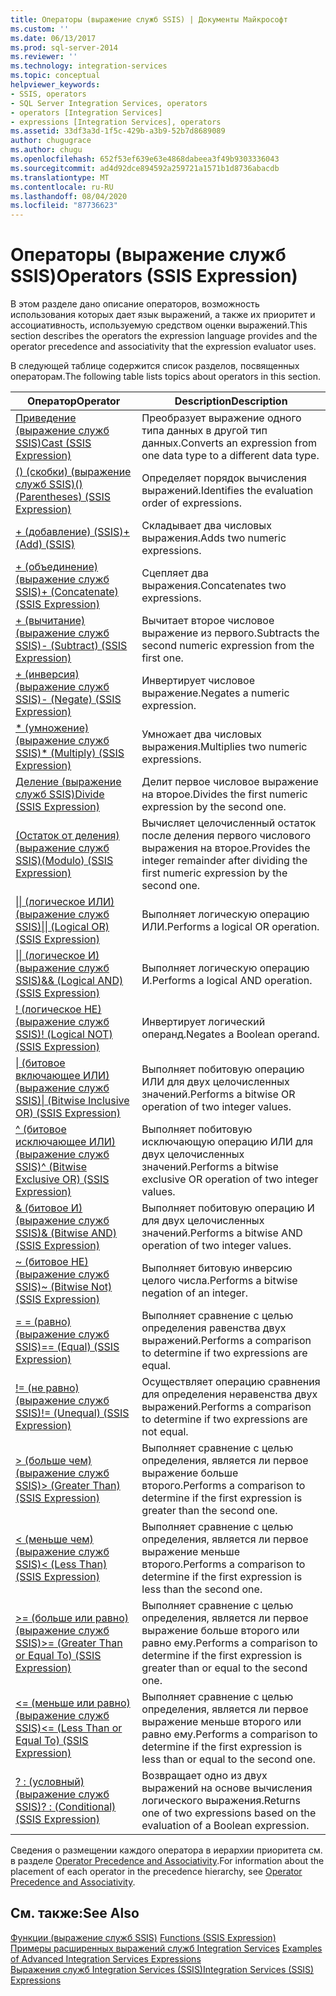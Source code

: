```yaml
---
title: Операторы (выражение служб SSIS) | Документы Майкрософт
ms.custom: ''
ms.date: 06/13/2017
ms.prod: sql-server-2014
ms.reviewer: ''
ms.technology: integration-services
ms.topic: conceptual
helpviewer_keywords:
- SSIS, operators
- SQL Server Integration Services, operators
- operators [Integration Services]
- expressions [Integration Services], operators
ms.assetid: 33df3a3d-1f5c-429b-a3b9-52b7d8689089
author: chugugrace
ms.author: chugu
ms.openlocfilehash: 652f53ef639e63e4868dabeea3f49b9303336043
ms.sourcegitcommit: ad4d92dce894592a259721a1571b1d8736abacdb
ms.translationtype: MT
ms.contentlocale: ru-RU
ms.lasthandoff: 08/04/2020
ms.locfileid: "87736623"
---
```

# <a name="operators-ssis-expression"></a><span data-ttu-id="d287e-102">Операторы (выражение служб SSIS)</span><span class="sxs-lookup"><span data-stu-id="d287e-102">Operators (SSIS Expression)</span></span>
  <span data-ttu-id="d287e-103">В этом разделе дано описание операторов, возможность использования которых дает язык выражений, а также их приоритет и ассоциативность, используемую средством оценки выражений.</span><span class="sxs-lookup"><span data-stu-id="d287e-103">This section describes the operators the expression language provides and the operator precedence and associativity that the expression evaluator uses.</span></span>  
  
 <span data-ttu-id="d287e-104">В следующей таблице содержится список разделов, посвященных операторам.</span><span class="sxs-lookup"><span data-stu-id="d287e-104">The following table lists topics about operators in this section.</span></span>  
  
|<span data-ttu-id="d287e-105">Оператор</span><span class="sxs-lookup"><span data-stu-id="d287e-105">Operator</span></span>|<span data-ttu-id="d287e-106">Description</span><span class="sxs-lookup"><span data-stu-id="d287e-106">Description</span></span>|  
|--------------|-----------------|  
|[<span data-ttu-id="d287e-107">Приведение (выражение служб SSIS)</span><span class="sxs-lookup"><span data-stu-id="d287e-107">Cast &#40;SSIS Expression&#41;</span></span>](cast-ssis-expression.md)|<span data-ttu-id="d287e-108">Преобразует выражение одного типа данных в другой тип данных.</span><span class="sxs-lookup"><span data-stu-id="d287e-108">Converts an expression from one data type to a different data type.</span></span>|  
|[<span data-ttu-id="d287e-109">() (скобки) (выражение служб SSIS)</span><span class="sxs-lookup"><span data-stu-id="d287e-109">&#40;&#41; &#40;Parentheses&#41; &#40;SSIS Expression&#41;</span></span>](parentheses-ssis-expression.md)|<span data-ttu-id="d287e-110">Определяет порядок вычисления выражений.</span><span class="sxs-lookup"><span data-stu-id="d287e-110">Identifies the evaluation order of expressions.</span></span>|  
|[<span data-ttu-id="d287e-111">+ (добавление) (SSIS)</span><span class="sxs-lookup"><span data-stu-id="d287e-111">+ &#40;Add&#41; &#40;SSIS&#41;</span></span>](add-ssis.md)|<span data-ttu-id="d287e-112">Складывает два числовых выражения.</span><span class="sxs-lookup"><span data-stu-id="d287e-112">Adds two numeric expressions.</span></span>|  
|[<span data-ttu-id="d287e-113">+ (объединение) (выражение служб SSIS)</span><span class="sxs-lookup"><span data-stu-id="d287e-113">+ &#40;Concatenate&#41; &#40;SSIS Expression&#41;</span></span>](concatenate-ssis-expression.md)|<span data-ttu-id="d287e-114">Сцепляет два выражения.</span><span class="sxs-lookup"><span data-stu-id="d287e-114">Concatenates two expressions.</span></span>|  
|[<span data-ttu-id="d287e-115">+ (вычитание) (выражение служб SSIS)</span><span class="sxs-lookup"><span data-stu-id="d287e-115">- &#40;Subtract&#41; &#40;SSIS Expression&#41;</span></span>](subtract-ssis-expression.md)|<span data-ttu-id="d287e-116">Вычитает второе числовое выражение из первого.</span><span class="sxs-lookup"><span data-stu-id="d287e-116">Subtracts the second numeric expression from the first one.</span></span>|  
|[<span data-ttu-id="d287e-117">+ (инверсия) (выражение служб SSIS)</span><span class="sxs-lookup"><span data-stu-id="d287e-117">- &#40;Negate&#41; &#40;SSIS Expression&#41;</span></span>](negate-ssis-expression.md)|<span data-ttu-id="d287e-118">Инвертирует числовое выражение.</span><span class="sxs-lookup"><span data-stu-id="d287e-118">Negates a numeric expression.</span></span>|  
|[<span data-ttu-id="d287e-119">&#42; (умножение) (выражение служб SSIS)</span><span class="sxs-lookup"><span data-stu-id="d287e-119">&#42; &#40;Multiply&#41; &#40;SSIS Expression&#41;</span></span>](multiply-ssis-expression.md)|<span data-ttu-id="d287e-120">Умножает два числовых выражения.</span><span class="sxs-lookup"><span data-stu-id="d287e-120">Multiplies two numeric expressions.</span></span>|  
|[<span data-ttu-id="d287e-121">Деление (выражение служб SSIS)</span><span class="sxs-lookup"><span data-stu-id="d287e-121">Divide &#40;SSIS Expression&#41;</span></span>](divide-ssis-expression.md)|<span data-ttu-id="d287e-122">Делит первое числовое выражение на второе.</span><span class="sxs-lookup"><span data-stu-id="d287e-122">Divides the first numeric expression by the second one.</span></span>|  
|[<span data-ttu-id="d287e-123">(Остаток от деления) (выражение служб SSIS)</span><span class="sxs-lookup"><span data-stu-id="d287e-123">&#40;Modulo&#41; &#40;SSIS Expression&#41;</span></span>](modulo-ssis-expression.md)|<span data-ttu-id="d287e-124">Вычисляет целочисленный остаток после деления первого числового выражения на второе.</span><span class="sxs-lookup"><span data-stu-id="d287e-124">Provides the integer remainder after dividing the first numeric expression by the second one.</span></span>|  
|[<span data-ttu-id="d287e-125">&#124;&#124; (логическое ИЛИ) (выражение служб SSIS)</span><span class="sxs-lookup"><span data-stu-id="d287e-125">&#124;&#124; &#40;Logical OR&#41; &#40;SSIS Expression&#41;</span></span>](logical-or-ssis-expression.md)|<span data-ttu-id="d287e-126">Выполняет логическую операцию ИЛИ.</span><span class="sxs-lookup"><span data-stu-id="d287e-126">Performs a logical OR operation.</span></span>|  
|[<span data-ttu-id="d287e-127">&#124;&#124; (логическое И) (выражение служб SSIS)</span><span class="sxs-lookup"><span data-stu-id="d287e-127">&& &#40;Logical AND&#41; &#40;SSIS Expression&#41;</span></span>](logical-and-ssis-expression.md)|<span data-ttu-id="d287e-128">Выполняет логическую операцию И.</span><span class="sxs-lookup"><span data-stu-id="d287e-128">Performs a logical AND operation.</span></span>|  
|[<span data-ttu-id="d287e-129">\! (логическое НЕ) (выражение служб SSIS)</span><span class="sxs-lookup"><span data-stu-id="d287e-129">\! &#40;Logical NOT&#41; &#40;SSIS Expression&#41;</span></span>](logical-not-ssis-expression.md)|<span data-ttu-id="d287e-130">Инвертирует логический операнд.</span><span class="sxs-lookup"><span data-stu-id="d287e-130">Negates a Boolean operand.</span></span>|  
|[<span data-ttu-id="d287e-131">&#124; (битовое включающее ИЛИ) (выражение служб SSIS)</span><span class="sxs-lookup"><span data-stu-id="d287e-131">&#124; &#40;Bitwise Inclusive OR&#41; &#40;SSIS Expression&#41;</span></span>](bitwise-inclusive-or-ssis-expression.md)|<span data-ttu-id="d287e-132">Выполняет побитовую операцию ИЛИ для двух целочисленных значений.</span><span class="sxs-lookup"><span data-stu-id="d287e-132">Performs a bitwise OR operation of two integer values.</span></span>|  
|[<span data-ttu-id="d287e-133">^ (битовое исключающее ИЛИ) (выражение служб SSIS)</span><span class="sxs-lookup"><span data-stu-id="d287e-133">^ &#40;Bitwise Exclusive OR&#41; &#40;SSIS Expression&#41;</span></span>](bitwise-exclusive-or-ssis-expression.md)|<span data-ttu-id="d287e-134">Выполняет побитовую исключающую операцию ИЛИ для двух целочисленных значений.</span><span class="sxs-lookup"><span data-stu-id="d287e-134">Performs a bitwise exclusive OR operation of two integer values.</span></span>|  
|[<span data-ttu-id="d287e-135">& (битовое И) (выражение служб SSIS)</span><span class="sxs-lookup"><span data-stu-id="d287e-135">& &#40;Bitwise AND&#41; &#40;SSIS Expression&#41;</span></span>](bitwise-and-ssis-expression.md)|<span data-ttu-id="d287e-136">Выполняет побитовую операцию И для двух целочисленных значений.</span><span class="sxs-lookup"><span data-stu-id="d287e-136">Performs a bitwise AND operation of two integer values.</span></span>|  
|[<span data-ttu-id="d287e-137">~ (битовое НЕ) (выражение служб SSIS)</span><span class="sxs-lookup"><span data-stu-id="d287e-137">~ &#40;Bitwise Not&#41; &#40;SSIS Expression&#41;</span></span>](bitwise-not-ssis-expression.md)|<span data-ttu-id="d287e-138">Выполняет битовую инверсию целого числа.</span><span class="sxs-lookup"><span data-stu-id="d287e-138">Performs a bitwise negation of an integer.</span></span>|  
|[<span data-ttu-id="d287e-139">= = (равно) (выражение служб SSIS)</span><span class="sxs-lookup"><span data-stu-id="d287e-139">== &#40;Equal&#41; &#40;SSIS Expression&#41;</span></span>](equal-ssis-expression.md)|<span data-ttu-id="d287e-140">Выполняет сравнение с целью определения равенства двух выражений.</span><span class="sxs-lookup"><span data-stu-id="d287e-140">Performs a comparison to determine if two expressions are equal.</span></span>|  
|[<span data-ttu-id="d287e-141">\!= (не равно) (выражение служб SSIS)</span><span class="sxs-lookup"><span data-stu-id="d287e-141">\!= &#40;Unequal&#41; &#40;SSIS Expression&#41;</span></span>](unequal-ssis-expression.md)|<span data-ttu-id="d287e-142">Осуществляет операцию сравнения для определения неравенства двух выражений.</span><span class="sxs-lookup"><span data-stu-id="d287e-142">Performs a comparison to determine if two expressions are not equal.</span></span>|  
|[<span data-ttu-id="d287e-143">&#62; (больше чем) (выражение служб SSIS)</span><span class="sxs-lookup"><span data-stu-id="d287e-143">&#62; &#40;Greater Than&#41; &#40;SSIS Expression&#41;</span></span>](greater-than-ssis-expression.md)|<span data-ttu-id="d287e-144">Выполняет сравнение с целью определения, является ли первое выражение больше второго.</span><span class="sxs-lookup"><span data-stu-id="d287e-144">Performs a comparison to determine if the first expression is greater than the second one.</span></span>|  
|[<span data-ttu-id="d287e-145">&#60; (меньше чем) (выражение служб SSIS)</span><span class="sxs-lookup"><span data-stu-id="d287e-145">&#60; &#40;Less Than&#41; &#40;SSIS Expression&#41;</span></span>](less-than-ssis-expression.md)|<span data-ttu-id="d287e-146">Выполняет сравнение с целью определения, является ли первое выражение меньше второго.</span><span class="sxs-lookup"><span data-stu-id="d287e-146">Performs a comparison to determine if the first expression is less than the second one.</span></span>|  
|[<span data-ttu-id="d287e-147">&#62;= (больше или равно) (выражение служб SSIS)</span><span class="sxs-lookup"><span data-stu-id="d287e-147">&#62;= &#40;Greater Than or Equal To&#41; &#40;SSIS Expression&#41;</span></span>](greater-than-or-equal-to-ssis-expression.md)|<span data-ttu-id="d287e-148">Выполняет сравнение с целью определения, является ли первое выражение больше второго или равно ему.</span><span class="sxs-lookup"><span data-stu-id="d287e-148">Performs a comparison to determine if the first expression is greater than or equal to the second one.</span></span>|  
|[<span data-ttu-id="d287e-149">&#60;= (меньше или равно) (выражение служб SSIS)</span><span class="sxs-lookup"><span data-stu-id="d287e-149">&#60;= &#40;Less Than or Equal To&#41; &#40;SSIS Expression&#41;</span></span>](less-than-or-equal-to-ssis-expression.md)|<span data-ttu-id="d287e-150">Выполняет сравнение с целью определения, является ли первое выражение меньше второго или равно ему.</span><span class="sxs-lookup"><span data-stu-id="d287e-150">Performs a comparison to determine if the first expression is less than or equal to the second one.</span></span>|  
|[<span data-ttu-id="d287e-151">? : (условный) (выражение служб SSIS)</span><span class="sxs-lookup"><span data-stu-id="d287e-151">? : &#40;Conditional&#41; &#40;SSIS Expression&#41;</span></span>](conditional-ssis-expression.md)|<span data-ttu-id="d287e-152">Возвращает одно из двух выражений на основе вычисления логического выражения.</span><span class="sxs-lookup"><span data-stu-id="d287e-152">Returns one of two expressions based on the evaluation of a Boolean expression.</span></span>|  
  
 <span data-ttu-id="d287e-153">Сведения о размещении каждого оператора в иерархии приоритета см. в разделе [Operator Precedence and Associativity](operator-precedence-and-associativity.md).</span><span class="sxs-lookup"><span data-stu-id="d287e-153">For information about the placement of each operator in the precedence hierarchy, see [Operator Precedence and Associativity](operator-precedence-and-associativity.md).</span></span>  
  
## <a name="see-also"></a><span data-ttu-id="d287e-154">См. также:</span><span class="sxs-lookup"><span data-stu-id="d287e-154">See Also</span></span>  
 <span data-ttu-id="d287e-155">[Функции (выражение служб SSIS)](functions-ssis-expression.md) </span><span class="sxs-lookup"><span data-stu-id="d287e-155">[Functions &#40;SSIS Expression&#41;](functions-ssis-expression.md) </span></span>  
 <span data-ttu-id="d287e-156">[Примеры расширенных выражений служб Integration Services](examples-of-advanced-integration-services-expressions.md) </span><span class="sxs-lookup"><span data-stu-id="d287e-156">[Examples of Advanced Integration Services Expressions](examples-of-advanced-integration-services-expressions.md) </span></span>  
 [<span data-ttu-id="d287e-157">Выражения служб Integration Services (SSIS)</span><span class="sxs-lookup"><span data-stu-id="d287e-157">Integration Services &#40;SSIS&#41; Expressions</span></span>](integration-services-ssis-expressions.md)  
  
  
